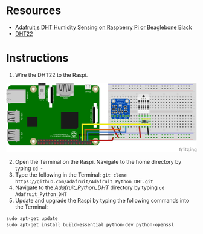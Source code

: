 # Resources
* [Adafruit;s DHT Humidity Sensing on Raspberry Pi or Beaglebone Black](https://learn.adafruit.com/dht-humidity-sensing-on-raspberry-pi-with-gdocs-logging/software-install-updated)
* [DHT22](https://www.digikey.com/catalog/en/partgroup/dht22-temperature-and-humidity-sensor/58084?utm_adgroup=xGeneral&slid=&gclid=EAIaIQobChMI9cWtle213gIVQkOGCh0OBQ54EAAYASAAEgIab_D_BwE)
# Instructions
1. Wire the DHT22 to the Raspi.

![DHT22 & BMP280 Wiring Diagram](https://github.com/kjellwr4/Raspi-Weather-Station/blob/BMP280/DHT22/Raspi%20BMP280%20DHT22%20with%20BB_bb.png)

2. Open the Terminal on the Raspi. Navigate to the home directory by typing `cd ~`
3. Type the following in the Terminal: `git clone https://github.com/adafruit/Adafruit_Python_DHT.git`
4. Navigate to the _Adafruit_Python_DHT_ directory by typing `cd Adafruit_Python_DHT`
5. Update and upgrade the Raspi by typing the following commands into the Terminal:
```
sudo apt-get update
sudo apt-get install build-essential python-dev python-openssl
```
